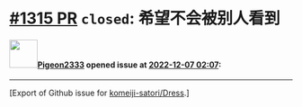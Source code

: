 # [\#1315 PR](https://github.com/komeiji-satori/Dress/pull/1315) `closed`: 希望不会被别人看到

#### <img src="https://avatars.githubusercontent.com/u/68182691?u=88dad39c2f79163f9c996f7c660645d50555278e&v=4" width="50">[Pigeon2333](https://github.com/Pigeon2333) opened issue at [2022-12-07 02:07](https://github.com/komeiji-satori/Dress/pull/1315):






-------------------------------------------------------------------------------



[Export of Github issue for [komeiji-satori/Dress](https://github.com/komeiji-satori/Dress).]
